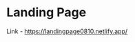 # Landing Page

Link - <a href="https://landingpage0810.netlify.app/" target="_blank" rel="noopener">https://landingpage0810.netlify.app/</a>

